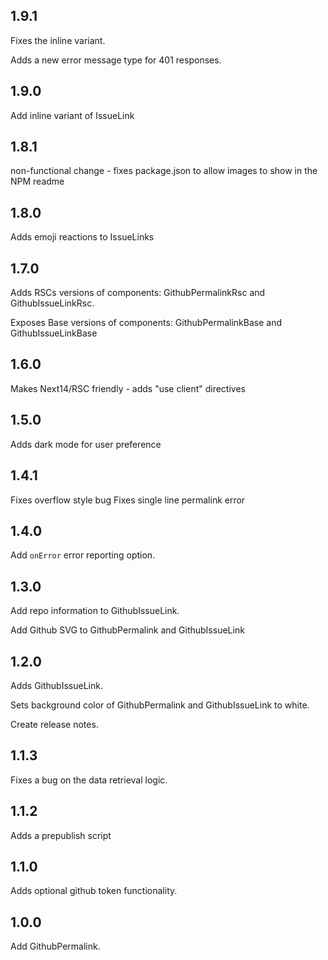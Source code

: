 ## 1.9.1

Fixes the inline variant. 

Adds a new error message type for 401 responses.

## 1.9.0

Add inline variant of IssueLink


## 1.8.1

non-functional change - fixes package.json to allow images to show in the NPM readme

## 1.8.0 

Adds emoji reactions to IssueLinks

## 1.7.0 

Adds RSCs versions of components: GithubPermalinkRsc and GithubIssueLinkRsc. 

Exposes Base versions of components: GithubPermalinkBase and GithubIssueLinkBase 

## 1.6.0 

Makes Next14/RSC friendly - adds "use client" directives 

## 1.5.0

Adds dark mode for user preference

## 1.4.1

Fixes overflow style bug
Fixes single line permalink error


## 1.4.0 

Add `onError` error reporting option.

## 1.3.0 

Add repo information to GithubIssueLink. 

Add Github SVG to GithubPermalink and GithubIssueLink

## 1.2.0 

Adds GithubIssueLink. 

Sets background color of GithubPermalink and GithubIssueLink to white. 

Create release notes. 


## 1.1.3

Fixes a bug on the data retrieval logic. 

## 1.1.2

Adds a prepublish script 

## 1.1.0

Adds optional github token functionality. 

## 1.0.0

Add GithubPermalink.






